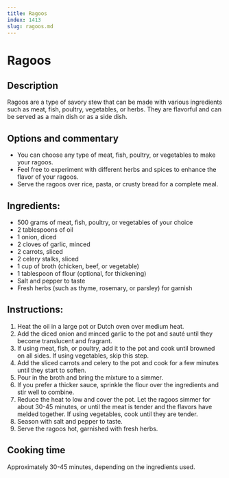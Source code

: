 ```yaml
---
title: Ragoos
index: 1413
slug: ragoos.md
---
```


# Ragoos

## Description
Ragoos are a type of savory stew that can be made with various ingredients such as meat, fish, poultry, vegetables, or herbs. They are flavorful and can be served as a main dish or as a side dish.

## Options and commentary
- You can choose any type of meat, fish, poultry, or vegetables to make your ragoos.
- Feel free to experiment with different herbs and spices to enhance the flavor of your ragoos.
- Serve the ragoos over rice, pasta, or crusty bread for a complete meal.

## Ingredients:
- 500 grams of meat, fish, poultry, or vegetables of your choice
- 2 tablespoons of oil
- 1 onion, diced
- 2 cloves of garlic, minced
- 2 carrots, sliced
- 2 celery stalks, sliced
- 1 cup of broth (chicken, beef, or vegetable)
- 1 tablespoon of flour (optional, for thickening)
- Salt and pepper to taste
- Fresh herbs (such as thyme, rosemary, or parsley) for garnish

## Instructions:
1. Heat the oil in a large pot or Dutch oven over medium heat.
2. Add the diced onion and minced garlic to the pot and sauté until they become translucent and fragrant.
3. If using meat, fish, or poultry, add it to the pot and cook until browned on all sides. If using vegetables, skip this step.
4. Add the sliced carrots and celery to the pot and cook for a few minutes until they start to soften.
5. Pour in the broth and bring the mixture to a simmer.
6. If you prefer a thicker sauce, sprinkle the flour over the ingredients and stir well to combine.
7. Reduce the heat to low and cover the pot. Let the ragoos simmer for about 30-45 minutes, or until the meat is tender and the flavors have melded together. If using vegetables, cook until they are tender.
8. Season with salt and pepper to taste.
9. Serve the ragoos hot, garnished with fresh herbs.

## Cooking time
Approximately 30-45 minutes, depending on the ingredients used.